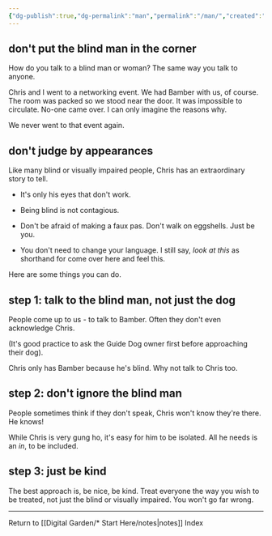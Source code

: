 ```yaml
---
{"dg-publish":true,"dg-permalink":"man","permalink":"/man/","created":"","updated":""}
---
```



## don't put the blind man in the corner

How do you talk to a blind man or woman? The same way you talk to anyone.

Chris and I went to a networking event. We had Bamber with us, of course. The room was packed so we stood near the door. It was impossible to circulate. No-one came over. I can only imagine the reasons why.

We never went to that event again.

## don't judge by appearances

Like many blind or visually impaired people, Chris has an extraordinary story to tell.

-   It's only his eyes that don't work.

-   Being blind is not contagious.

-   Don't be afraid of making a faux pas. Don't walk on eggshells. Just be you.

-   You don't need to change your language. I still say, _look at this_ as shorthand for come over here and feel this.

Here are some things you can do.

## step 1: talk to the blind man, not just the dog

People come up to us - to talk to Bamber. Often they don't even acknowledge Chris.

(It's good practice to ask the Guide Dog owner first before approaching their dog).

Chris only has Bamber because he's blind. Why not talk to Chris too.

## step 2: don't ignore the blind man

People sometimes think if they don't speak, Chris won't know they're there. He knows!

While Chris is very gung ho, it's easy for him to be isolated. All he needs is an _in_, to be included.

## step 3: just be kind

The best approach is, be nice, be kind. Treat everyone the way you wish to be treated, not just the blind or visually impaired. You won't go far wrong.

---

Return to [[Digital Garden/* Start Here/notes\|notes]] Index